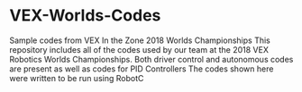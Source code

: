 # VEX-Worlds-Codes
Sample codes from VEX In the Zone 2018 Worlds Championships
This repository includes all of the codes used by our team at the 2018 VEX Robotics Worlds Championships. 
Both driver control and autonomous codes are present as well as codes for PID Controllers
The codes shown here were written to be run using RobotC
